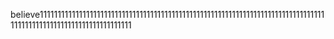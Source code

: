 believe111111111111111111111111111111111111111111111111111111111111111111111111111111111111111111111111111111111111111111
